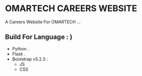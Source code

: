 # OMARTECH CAREERS WEBSITE
A Careers Website For OMARTECH ...

## Build For Language : )
- Python .
- Flask .
- Bootstrap v5.2.3 :
    - JS
    - CSS 
